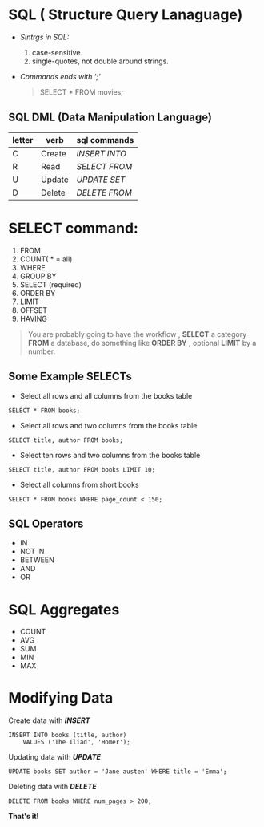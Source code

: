 # SQL ( Structure Query Lanaguage)

- _Sintrgs in SQL:_
    1. case-sensitive.
    2. single-quotes, not double around strings.

-  _Commands ends with ';'_
    > SELECT * FROM movies;

## SQL DML (Data Manipulation Language)
| letter | verb | sql commands|
|--------|------|-------------|
| C | Create | _INSERT INTO_|
| R | Read | _SELECT FROM_|
|U| Update | _UPDATE SET_|
|D| Delete | _DELETE FROM_|

# SELECT command:
1. FROM
2. COUNT( * = all)
3. WHERE
4. GROUP BY
5. SELECT (required)
6. ORDER BY
7. LIMIT
8. OFFSET
9. HAVING

> You are probably going to have the workflow , **SELECT** a category **FROM** a database, do something like **ORDER BY** , optional **LIMIT** by a number.



## Some Example SELECTs

- Select all rows and all columns from the books table
```
SELECT * FROM books;
```
- Select all rows and two columns from the books table
```
SELECT title, author FROM books;
```

- Select ten rows and two columns from the books table
```
SELECT title, author FROM books LIMIT 10;
```

- Select all columns from short books
```
SELECT * FROM books WHERE page_count < 150;
```

## SQL Operators
- IN
- NOT IN
- BETWEEN
- AND
- OR
  
# SQL Aggregates
- COUNT
- AVG
- SUM
- MIN
- MAX
  
# Modifying Data
Create data with **_INSERT_**
```
INSERT INTO books (title, author)
    VALUES ('The Iliad', 'Homer');
```

Updating data with **_UPDATE_**
```
UPDATE books SET author = 'Jane austen' WHERE title = 'Emma';
```

Deleting data with **_DELETE_**
```
DELETE FROM books WHERE num_pages > 200;
```

**That's it!**
